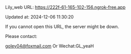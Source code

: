 Lily_web URL: https://222f-61-165-102-156.ngrok-free.app

Updated at: 2024-12-06 11:30:20

If you cannot open this URL, the server might be down.

Please contact: 

goley04@foxmail.com Or Wechat:GL_yeaH